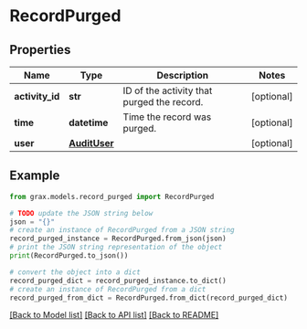 # RecordPurged


## Properties

Name | Type | Description | Notes
------------ | ------------- | ------------- | -------------
**activity_id** | **str** | ID of the activity that purged the record. | [optional] 
**time** | **datetime** | Time the record was purged. | [optional] 
**user** | [**AuditUser**](AuditUser.md) |  | [optional] 

## Example

```python
from grax.models.record_purged import RecordPurged

# TODO update the JSON string below
json = "{}"
# create an instance of RecordPurged from a JSON string
record_purged_instance = RecordPurged.from_json(json)
# print the JSON string representation of the object
print(RecordPurged.to_json())

# convert the object into a dict
record_purged_dict = record_purged_instance.to_dict()
# create an instance of RecordPurged from a dict
record_purged_from_dict = RecordPurged.from_dict(record_purged_dict)
```
[[Back to Model list]](../README.md#documentation-for-models) [[Back to API list]](../README.md#documentation-for-api-endpoints) [[Back to README]](../README.md)


